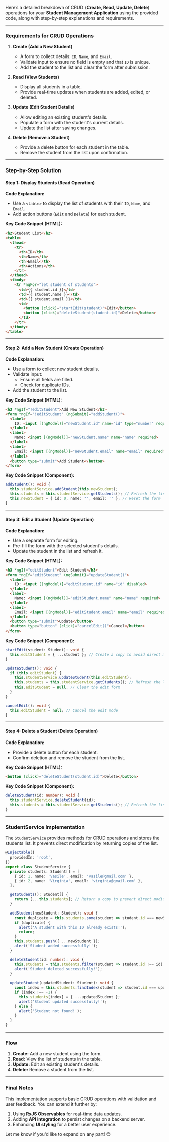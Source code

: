 Here’s a detailed breakdown of CRUD (**Create, Read, Update, Delete**) operations for your **Student Management Application** using the provided code, along with step-by-step explanations and requirements.

---

### **Requirements for CRUD Operations**

1. **Create (Add a New Student)**
   - A form to collect details: `ID`, `Name`, and `Email`.
   - Validate input to ensure no field is empty and that `ID` is unique.
   - Add the student to the list and clear the form after submission.

2. **Read (View Students)**
   - Display all students in a table.
   - Provide real-time updates when students are added, edited, or deleted.

3. **Update (Edit Student Details)**
   - Allow editing an existing student's details.
   - Populate a form with the student's current details.
   - Update the list after saving changes.

4. **Delete (Remove a Student)**
   - Provide a delete button for each student in the table.
   - Remove the student from the list upon confirmation.

---

### **Step-by-Step Solution**

#### **Step 1: Display Students (Read Operation)**

**Code Explanation:**
- Use a `<table>` to display the list of students with their `ID`, `Name`, and `Email`.
- Add action buttons (`Edit` and `Delete`) for each student.

**Key Code Snippet (HTML):**
```html
<h2>Student List</h2>
<table>
  <thead>
    <tr>
      <th>ID</th>
      <th>Name</th>
      <th>Email</th>
      <th>Actions</th>
    </tr>
  </thead>
  <tbody>
    <tr *ngFor="let student of students">
      <td>{{ student.id }}</td>
      <td>{{ student.name }}</td>
      <td>{{ student.email }}</td>
      <td>
        <button (click)="startEdit(student)">Edit</button>
        <button (click)="deleteStudent(student.id)">Delete</button>
      </td>
    </tr>
  </tbody>
</table>
```

---

#### **Step 2: Add a New Student (Create Operation)**

**Code Explanation:**
- Use a form to collect new student details.
- Validate input:
  - Ensure all fields are filled.
  - Check for duplicate IDs.
- Add the student to the list.

**Key Code Snippet (HTML):**
```html
<h3 *ngIf="!editStudent">Add New Student</h3>
<form *ngIf="!editStudent" (ngSubmit)="addStudent()">
  <label>
    ID: <input [(ngModel)]="newStudent.id" name="id" type="number" required>
  </label>
  <label>
    Name: <input [(ngModel)]="newStudent.name" name="name" required>
  </label>
  <label>
    Email: <input [(ngModel)]="newStudent.email" name="email" required>
  </label>
  <button type="submit">Add Student</button>
</form>
```

**Key Code Snippet (Component):**
```typescript
addStudent(): void {
  this.studentService.addStudent(this.newStudent);
  this.students = this.studentService.getStudents(); // Refresh the list
  this.newStudent = { id: 0, name: '', email: '' }; // Reset the form
}
```

---

#### **Step 3: Edit a Student (Update Operation)**

**Code Explanation:**
- Use a separate form for editing.
- Pre-fill the form with the selected student's details.
- Update the student in the list and refresh it.

**Key Code Snippet (HTML):**
```html
<h3 *ngIf="editStudent">Edit Student</h3>
<form *ngIf="editStudent" (ngSubmit)="updateStudent()">
  <label>
    ID: <input [(ngModel)]="editStudent.id" name="id" disabled>
  </label>
  <label>
    Name: <input [(ngModel)]="editStudent.name" name="name" required>
  </label>
  <label>
    Email: <input [(ngModel)]="editStudent.email" name="email" required>
  </label>
  <button type="submit">Update</button>
  <button type="button" (click)="cancelEdit()">Cancel</button>
</form>
```

**Key Code Snippet (Component):**
```typescript
startEdit(student: Student): void {
  this.editStudent = { ...student }; // Create a copy to avoid direct mutation
}

updateStudent(): void {
  if (this.editStudent) {
    this.studentService.updateStudent(this.editStudent);
    this.students = this.studentService.getStudents(); // Refresh the list
    this.editStudent = null; // Clear the edit form
  }
}

cancelEdit(): void {
  this.editStudent = null; // Cancel the edit mode
}
```

---

#### **Step 4: Delete a Student (Delete Operation)**

**Code Explanation:**
- Provide a delete button for each student.
- Confirm deletion and remove the student from the list.

**Key Code Snippet (HTML):**
```html
<button (click)="deleteStudent(student.id)">Delete</button>
```

**Key Code Snippet (Component):**
```typescript
deleteStudent(id: number): void {
  this.studentService.deleteStudent(id);
  this.students = this.studentService.getStudents(); // Refresh the list
}
```

---

### **StudentService Implementation**

The `StudentService` provides methods for CRUD operations and stores the students list. It prevents direct modification by returning copies of the list.

```typescript
@Injectable({
  providedIn: 'root',
})
export class StudentService {
  private students: Student[] = [
    { id: 1, name: 'Vasile', email: 'vasile@gmail.com' },
    { id: 2, name: 'Virginia', email: 'virginia@gmail.com' },
  ];

  getStudents(): Student[] {
    return [...this.students]; // Return a copy to prevent direct modification
  }

  addStudent(newStudent: Student): void {
    const duplicate = this.students.some(student => student.id === newStudent.id);
    if (duplicate) {
      alert('A student with this ID already exists!');
      return;
    }
    this.students.push({ ...newStudent });
    alert('Student added successfully!');
  }

  deleteStudent(id: number): void {
    this.students = this.students.filter(student => student.id !== id);
    alert('Student deleted successfully!');
  }

  updateStudent(updatedStudent: Student): void {
    const index = this.students.findIndex(student => student.id === updatedStudent.id);
    if (index !== -1) {
      this.students[index] = { ...updatedStudent };
      alert('Student updated successfully!');
    } else {
      alert('Student not found!');
    }
  }
}
```

---

### **Flow**

1. **Create:** Add a new student using the form.
2. **Read:** View the list of students in the table.
3. **Update:** Edit an existing student's details.
4. **Delete:** Remove a student from the list.

---

### **Final Notes**

This implementation supports basic CRUD operations with validation and user feedback. You can extend it further by:
1. Using **RxJS Observables** for real-time data updates.
2. Adding **API integration** to persist changes on a backend server.
3. Enhancing **UI styling** for a better user experience.

Let me know if you'd like to expand on any part! 😊
